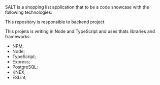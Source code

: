 SALT is a shopping list application that to be a code showcase with the following technologies:

This repository is responsible to backend project

This projets is writing in Node and TypeScript and uses thats libraries and frameworks:
* NPM;
* Node;
* TypeScript;
* Express;
* PostgreSQL;
* KNEX;
* ESLint;
